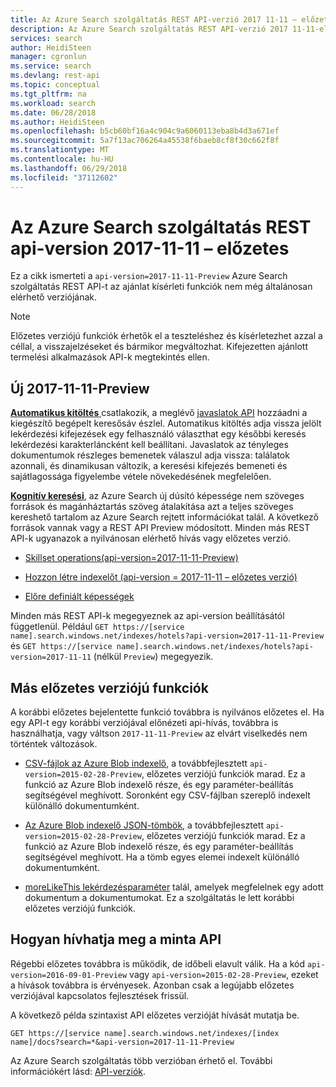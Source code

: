 ```yaml
---
title: Az Azure Search szolgáltatás REST API-verzió 2017 11-11 – előzetes verzió |} Microsoft Docs
description: Az Azure Search szolgáltatás REST API-verzió 2017 11-11-előzetes verzió például szinonimák és moreLikeThis keresések kísérleti funkciót tartalmaz.
services: search
author: HeidiSteen
manager: cgronlun
ms.service: search
ms.devlang: rest-api
ms.topic: conceptual
ms.tgt_pltfrm: na
ms.workload: search
ms.date: 06/28/2018
ms.author: HeidiSteen
ms.openlocfilehash: b5cb60bf16a4c904c9a6060113eba8b4d3a671ef
ms.sourcegitcommit: 5a7f13ac706264a45538f6baeb8cf8f30c662f8f
ms.translationtype: MT
ms.contentlocale: hu-HU
ms.lasthandoff: 06/29/2018
ms.locfileid: "37112602"
---
```

# <a name="azure-search-service-rest-api-version-2017-11-11-preview"></a>Az Azure Search szolgáltatás REST api-version 2017-11-11 – előzetes
Ez a cikk ismerteti a `api-version=2017-11-11-Preview` Azure Search szolgáltatás REST API-t az ajánlat kísérleti funkciók nem még általánosan elérhető verziójának.

> [!NOTE]
> Előzetes verziójú funkciók érhetők el a teszteléshez és kísérletezhet azzal a céllal, a visszajelzéseket és bármikor megváltozhat. Kifejezetten ajánlott termelési alkalmazások API-k megtekintés ellen.


## <a name="new-in-2017-11-11-preview"></a>Új 2017-11-11-Preview

[**Automatikus kitöltés** ](search-autocomplete-tutorial.md) csatlakozik, a meglévő [javaslatok API](https://docs.microsoft.com/rest/api/searchservice/suggestions) hozzáadni a kiegészítő begépelt keresősáv észlel. Automatikus kitöltés adja vissza jelölt lekérdezési kifejezések egy felhasználó választhat egy későbbi keresés lekérdezési karakterláncként kell beállítani. Javaslatok az tényleges dokumentumok részleges bemenetek válaszul adja vissza: találatok azonnali, és dinamikusan változik, a keresési kifejezés bemeneti és sajátlagossága figyelembe vétele növekedésének megfelelően.

[**Kognitív keresési**](cognitive-search-concept-intro.md), az Azure Search új dúsító képessége nem szöveges források és magánháztartás szöveg átalakítása azt a teljes szöveges kereshető tartalom az Azure Search rejtett információkat talál. A következő források vannak vagy a REST API Preview módosított. Minden más REST API-k ugyanazok a nyilvánosan elérhető hívás vagy előzetes verzió.

+ [Skillset operations(api-version=2017-11-11-Preview)](https://docs.microsoft.com/rest/api/searchservice/skillset-operations)

+ [Hozzon létre indexelőt (api-version = 2017-11-11 – előzetes verzió)](https://docs.microsoft.com/rest/api/searchservice/create-indexer)

+ [Előre definiált képességek](cognitive-search-predefined-skills.md)

Minden más REST API-k megegyeznek az api-version beállításától függetlenül. Például `GET https://[service name].search.windows.net/indexes/hotels?api-version=2017-11-11-Preview` és `GET https://[service name].search.windows.net/indexes/hotels?api-version=2017-11-11` (nélkül `Preview`) megegyezik.

## <a name="other-preview-features"></a>Más előzetes verziójú funkciók

A korábbi előzetes bejelentette funkció továbbra is nyilvános előzetes el. Ha egy API-t egy korábbi verziójával előnézeti api-hívás, továbbra is használhatja, vagy váltson `2017-11-11-Preview` az elvárt viselkedés nem történtek változások.

+ [CSV-fájlok az Azure Blob indexelő](search-howto-index-csv-blobs.md), a továbbfejlesztett `api-version=2015-02-28-Preview`, előzetes verziójú funkciók marad. Ez a funkció az Azure Blob indexelő része, és egy paraméter-beállítás segítségével meghívott. Soronként egy CSV-fájlban szereplő indexelt különálló dokumentumként.

+ [Az Azure Blob indexelő JSON-tömbök](search-howto-index-json-blobs.md), a továbbfejlesztett `api-version=2015-02-28-Preview`, előzetes verziójú funkciók marad. Ez a funkció az Azure Blob indexelő része, és egy paraméter-beállítás segítségével meghívott. Ha a tömb egyes elemei indexelt különálló dokumentumként.

+ [moreLikeThis lekérdezésparaméter](search-more-like-this.md) talál, amelyek megfelelnek egy adott dokumentum a dokumentumokat. Ez a szolgáltatás le lett korábbi előzetes verziójú funkciók. 


## <a name="how-to-call-a-preview-api"></a>Hogyan hívhatja meg a minta API

Régebbi előzetes továbbra is működik, de időbeli elavult válik. Ha a kód `api-version=2016-09-01-Preview` vagy `api-version=2015-02-28-Preview`, ezeket a hívások továbbra is érvényesek. Azonban csak a legújabb előzetes verziójával kapcsolatos fejlesztések frissül. 

A következő példa szintaxist API előzetes verzióját hívását mutatja be.

    GET https://[service name].search.windows.net/indexes/[index name]/docs?search=*&api-version=2017-11-11-Preview

Az Azure Search szolgáltatás több verzióban érhető el. További információkért lásd: [API-verziók](search-api-versions.md).
